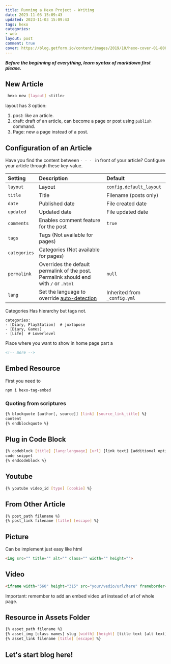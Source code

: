 ```yaml
---
title: Running a Hexo Project - Writing
date: 2023-11-03 15:09:43
updated: 2023-11-03 15:09:43
tags: hexo
categories: 
- web
layout: post
comment: true
cover: https://blog.getform.io/content/images/2019/10/hexo-cover-01-800x450.png
---
```



***Before the beginning of everything, learn syntax of markdown first please.***



## New Article

```bash
 hexo new [layout] <title>
```
<!-- more -->
layout has 3 option:

1. post: like an article.
2. draft: draft of an article, can become a page or post using `publish` command.
3. Page: new a page instead of a post.



## Configuration of an Article

Have you find the content between  `- - - ` in front of your article? Configure your article through these key-value.

| Setting      | Description                                                  | Default                                                      |
| :----------- | :----------------------------------------------------------- | :----------------------------------------------------------- |
| `layout`     | Layout                                                       | [`config.default_layout`](https://hexo.io/docs/configuration#Writing) |
| `title`      | Title                                                        | Filename (posts only)                                        |
| `date`       | Published date                                               | File created date                                            |
| `updated`    | Updated date                                                 | File updated date                                            |
| `comments`   | Enables comment feature for the post                         | `true`                                                       |
| `tags`       | Tags (Not available for pages)                               |                                                              |
| `categories` | Categories (Not available for pages)                         |                                                              |
| `permalink`  | Overrides the default permalink of the post. Permalink should end with `/` or `.html` | `null`                                                       |
| `lang`       | Set the language to override [auto-detection](https://hexo.io/docs/internationalization#Path) | Inherited from `_config.yml`                                 |

Categories Has hierarchy but tags not.

```
categories:
- [Diary, PlayStation]  # juxtapose
- [Diary, Games]
- [Life]  # Lowerlevel
```

Place where you want to show in home page part a 
```html
<!-- more -->
```


## Embed Resource

First you need to

```bash
npm i hexo-tag-embed
```

### Quoting from scriptures

```bash
{% blockquote [author[, source]] [link] [source_link_title] %}
content
{% endblockquote %}
```

## Plug in Code Block

```bash
{% codeblock [title] [lang:language] [url] [link text] [additional options] %}
code snippet
{% endcodeblock %}
```

## Youtube

```bash
{% youtube video_id [type] [cookie] %}
```

## From Other Article

```bash
{% post_path filename %}
{% post_link filename [title] [escape] %}
```

## Picture

Can be implement just easy like html

```html
<img src="" title="" alt="" class="" width="" height="">
```

## Video

```html
<iframe width="560" height="315" src="your/vedio/url/here" frameborder="0" allowfullscreen></iframe>
```

Important: remember to add an embed video url instead of url of whole page.

## Resource in Assets Folder

```bash
{% asset_path filename %}
{% asset_img [class names] slug [width] [height] [title text [alt text]] %}
{% asset_link filename [title] [escape] %}
```



## Let's start blog here!

